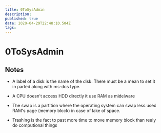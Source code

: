 ```yaml
---
title: 0ToSysAdmin
description: 
published: true
date: 2020-04-29T22:48:10.504Z
tags: 
---
```


# 0ToSysAdmin
## Notes

* A label of a disk is the name of the disk. There must be a mean to set it in parted along with ms-dos type. 

* A CPU doesn't access HDD directly it use RAM as midelware

* The swap is a partition where the operating system can swap less used RAM's page (memory block) in case of lake of space.

* Trashing is the fact to past more time to move memory block than realy do computional things